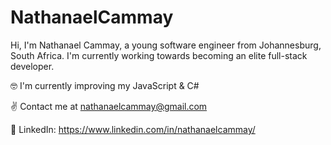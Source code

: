 # NathanaelCammay

Hi, I'm Nathanael Cammay, a young software engineer from Johannesburg, South Africa. I'm currently working towards becoming an elite full-stack developer.

🤓 I'm currently improving my JavaScript & C#

✌ Contact me at nathanaelcammay@gmail.com

📌 LinkedIn: https://www.linkedin.com/in/nathanaelcammay/
